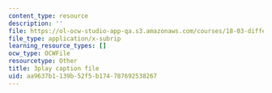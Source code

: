 ```yaml
---
content_type: resource
description: ''
file: https://ol-ocw-studio-app-qa.s3.amazonaws.com/courses/18-03-differential-equations-spring-2010/aa9637b1139b52f5b174787692538267_YVcjNmjHik.vtt
file_type: application/x-subrip
learning_resource_types: []
ocw_type: OCWFile
resourcetype: Other
title: 3play caption file
uid: aa9637b1-139b-52f5-b174-787692538267
---
```

